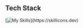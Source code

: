 <p align="left"></p>

## Tech Stack

[![My Skills](https://skillicons.dev/icons?i=python,bash,ruby,js,php,sql,svelte,tailwind,)](https://skillicons.dev)


          

